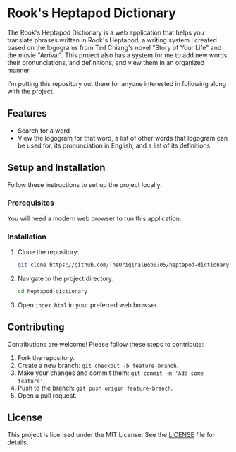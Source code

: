 # Rook's Heptapod Dictionary

The Rook's Heptapod Dictionary is a web application that helps you translate phrases written in Rook's Heptapod, a 
writing system I created based on the logograms from Ted Chiang's novel "Story of Your Life" and the movie "Arrival". 
This project also has a system for me to add new words, their pronunciations, and definitions, and view them in an 
organized manner.

I'm putting this repository out there for anyone interested in following along with the project.

## Features

- Search for a word
- View the logogram for that word, a list of other words that logogram can be used for, its pronunciation in English, and a list of its definitions

## Setup and Installation

Follow these instructions to set up the project locally.

### Prerequisites

You will need a modern web browser to run this application.

### Installation

1. Clone the repository:
    ```sh
    git clone https://github.com/TheOriginalBob0705/heptapod-dictionary.git
    ```

2. Navigate to the project directory:
    ```sh
    cd heptapod-dictionary
    ```

3. Open `index.html` in your preferred web browser.

## Contributing

Contributions are welcome! Please follow these steps to contribute:

1. Fork the repository.
2. Create a new branch: `git checkout -b feature-branch`.
3. Make your changes and commit them: `git commit -m 'Add some feature'`.
4. Push to the branch: `git push origin feature-branch`.
5. Open a pull request.

## License

This project is licensed under the MIT License. See the [LICENSE](LICENSE) file for details.
